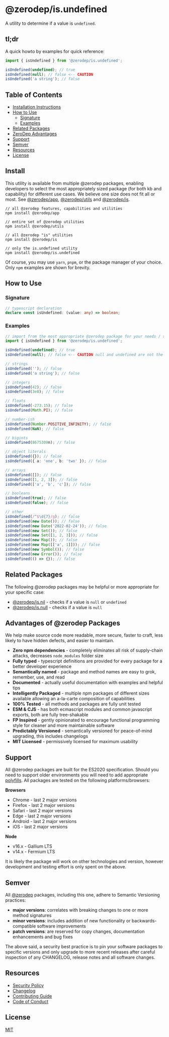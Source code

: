 # @zerodep/is.undefined

A utility to determine if a value is `undefined`.

## tl;dr

A quick howto by examples for quick reference:

```typescript
import { isUndefined } from '@zerodep/is.undefined';

isUndefined(undefined); // true
isUndefined(null); // false <-- CAUTION
isUndefined('a string'); // false
```

## Table of Contents

- [Installation Instructions](#install)
- [How to Use](#how-to-use)
  - [Signature](#signature)
  - [Examples](#examples)
- [Related Packages](#related-packages)
- [ZeroDep Advantages](#advantages-of-zerodep-packages)
- [Support](#support)
- [Semver](#semver)
- [Resources](#resources)
- [License](#license)

## Install

This utility is available from multiple @zerodep packages, enabling developers to select the most appropriately sized package (for both kb and capability) for different use cases. We believe one size does not fit all or most. See [@zerodep/app](https://www.npmjs.com/package/@zerodep/app), [@zerodep/utils](https://www.npmjs.com/package/@zerodep/utils) and [@zerodep/is](https://www.npmjs.com/package/@zerodep/is).

```
// all @zerodep features, capabilities and utilities
npm install @zerodep/app

// entire set of @zerodep utilities
npm install @zerodep/utils

// all @zerodep "is" utilities
npm install @zerodep/is

// only the is.undefined utility
npm install @zerodep/is.undefined
```

Of course, you may use `yarn`, `pnpm`, or the package manager of your choice. Only `npm` examples are shown for brevity.

## How to Use

### Signature

```typescript
// typescript declaration
declare const isUndefined: (value: any) => boolean;
```

### Examples

```typescript
// import from the most appropriate @zerodep package for your needs / specific use case (see the Install section above)
import { isUndefined } from '@zerodep/is.undefined';

isUndefined(undefined); // true
isUndefined(null); // false <-- CAUTION null and undefined are not the same thing

// strings
isUndefined(''); // false
isUndefined('a string'); // false

// integers
isUndefined(42); // false
isUndefined(3e8); // false

// floats
isUndefined(-273.15); // false
isUndefined(Math.PI); // false

// number-ish
isUndefined(Number.POSITIVE_INFINITY); // false
isUndefined(NaN); // false

// bigints
isUndefined(8675309n); // false

// object literals
isUndefined({}); // false
isUndefined({ a: 'one', b: 'two' }); // false

// arrays
isUndefined([]); // false
isUndefined([1, 2, 3]); // false
isUndefined(['a', 'b', 'c']); // false

// booleans
isUndefined(true); // false
isUndefined(false); // false

// other
isUndefined(/^$\d{7}/g); // false
isUndefined(new Date()); // false
isUndefined(new Date('2022-02-24')); // false
isUndefined(new Set()); // false
isUndefined(new Set([1, 2, 3])); // false
isUndefined(new Map()); // false
isUndefined(new Map([['a', 1]])); // false
isUndefined(new Symbol()); // false
isUndefined(new Error()); // false
isUndefined(() => {}); // false
```

## Related Packages

The following @zerodep packages may be helpful or more appropriate for your specific case:

- [@zerodep/is.nil](https://www.npmjs.com/package/@zerodep/is.nil) - checks if a value is `null` or `undefined`
- [@zerodep/is.null](https://www.npmjs.com/package/@zerodep/is.null) - checks if a value is `null`

## Advantages of @zerodep Packages

We help make source code more readable, more secure, faster to craft, less likely to have hidden defects, and easier to maintain.

- **Zero npm dependencies** - completely eliminates all risk of supply-chain attacks, decreases `node_modules` folder size
- **Fully typed** - typescript definitions are provided for every package for a better developer experience
- **Semantically named** - package and method names are easy to grok, remember, use, and read
- **Documented** - actually useful documentation with examples and helpful tips
- **Intelligently Packaged** - multiple npm packages of different sizes available allowing an a-la-carte composition of capabilities
- **100% Tested** - all methods and packages are fully unit tested
- **ESM & CJS** - has both ecmascript modules and common javascript exports, both are fully tree-shakable
- **FP Inspired** - gently opinionated to encourage functional programming style for cleaner and more maintainable software
- **Predictably Versioned** - semantically versioned for peace-of-mind upgrading, this includes changelogs
- **MIT Licensed** - permissively licensed for maximum usability

## Support

All @zerodep packages are built for the ES2020 specification. Should you need to support older environments you will need to add appropriate [polyfills](https://developer.mozilla.org/en-US/docs/Glossary/Polyfill). All packages are tested on the following platforms/browsers:

**Browsers**

- Chrome - last 2 major versions
- Firefox - last 2 major versions
- Safari - last 2 major versions
- Edge - last 2 major versions
- Android - last 2 major versions
- iOS - last 2 major versions

**Node**

- v16.x - Gallium LTS
- v14.x - Fermium LTS

It is likely the package will work on other technologies and version, however development and testing effort is only spent on the above.

## Semver

All [@zerodep](https://github.com/cdepage/zerodep) packages, including this one, adhere to Semantic Versioning practices:

- **major versions**: correlates with breaking changes to one or more method signatures
- **minor versions**: includes addition of new functionality or backwards-compatible software improvements
- **patch versions**: are reserved for copy changes, documentation enhancements and bug fixes

The above said, a security best practice is to pin your software packages to specific versions and only upgrade to more recent releases after careful inspection of any CHANGELOG, release notes and all software changes.

## Resources

- [Security Policy](https://github.com/cdepage/zerodep/blob/main/SECURITY.md)
- [Changelog](https://github.com/cdepage/zerodep/blob/main/packages/is/is.undefined/CHANGELOG.md)
- [Contributing Guide](https://github.com/cdepage/zerodep/blob/main/CONTRIBUTING.md)
- [Code of Conduct](https://github.com/cdepage/zerodep/blob/main/CODE_OF_CONDUCT.md)

## License

[MIT](https://github.com/cdepage/zerodep/blob/main/LICENSE)
